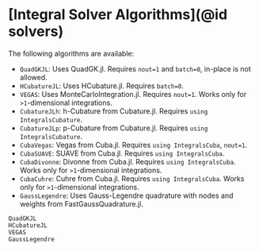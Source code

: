 # [Integral Solver Algorithms](@id solvers)

The following algorithms are available:

  - `QuadGKJL`: Uses QuadGK.jl. Requires `nout=1` and `batch=0`, in-place is not allowed.
  - `HCubatureJL`: Uses HCubature.jl. Requires `batch=0`.
  - `VEGAS`: Uses MonteCarloIntegration.jl. Requires `nout=1`. Works only for `>1`-dimensional integrations.
  - `CubatureJLh`: h-Cubature from Cubature.jl. Requires `using IntegralsCubature`.
  - `CubatureJLp`: p-Cubature from Cubature.jl. Requires `using IntegralsCubature`.
  - `CubaVegas`: Vegas from Cuba.jl. Requires `using IntegralsCuba`, `nout=1`.
  - `CubaSUAVE`: SUAVE from Cuba.jl. Requires `using IntegralsCuba`.
  - `CubaDivonne`: Divonne from Cuba.jl. Requires `using IntegralsCuba`. Works only for `>1`-dimensional integrations.
  - `CubaCuhre`: Cuhre from Cuba.jl. Requires `using IntegralsCuba`. Works only for `>1`-dimensional integrations.
  - `GaussLegendre`: Uses Gauss-Legendre quadrature with nodes and weights from FastGaussQuadrature.jl.

```@docs
QuadGKJL
HCubatureJL
VEGAS
GaussLegendre
```
